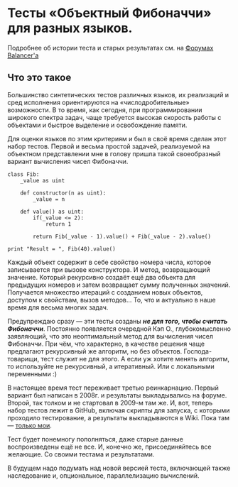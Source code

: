 Тесты «Объектный Фибоначчи» для разных языков.
==============================================

Подробнее об истории теста и старых результатах см. на
[Форумах Balancer'а](http://www.balancer.ru/tech/forum/2008/08/t63003--proizvoditelnost-yazykov-obektnyj-fibonachchi.html)

Что это такое
-------------

Большинство синтетических тестов различных языков, их реализаций и сред
исполнения ориентируются на «числодробительные» возможности. В то время, как
сегодня, при программировании широкого спектра задач, чаще требуется
высокая скорость работы с объектами и быстрое выделение и освобождение
памяти.

Для оценки языков по этим критериям и был в своё время сделан этот набор
тестов. Первой и весьма простой задачей, реализуемой на объектном представлении
мне в голову пришла такой своеобразный вариант вычисления чисел Фибоначчи.

```
class Fib:
	_value as uint

	def constructor(n as uint):
		_value = n

	def value() as uint:
		if(_value <= 2):
			return 1

		return Fib(_value - 1).value() + Fib(_value - 2).value()

print "Result = ", Fib(40).value()

```

Каждый объект содержит в себе свойство номера числа, которое записывается
при вызове конструктора. И метод, возвращающий значение. Который рекурсивно
создаёт ещё два объекта для предыдущих номеров и затем возвращает сумму
полученных значений. Получается множество итераций с созданием новых объектов,
доступом к свойствам, вызов методов… То, что и актуально в наше время для
весьма многих задач.

Предупреждаю сразу — эти тесты созданы ***не для того, чтобы считать Фибоначчи***.
Постоянно появляется очередной Кэп О., глубокомысленно заявляющий, что это
неоптимальный метод для вычисления чисел Фибоначчи. При чём, что характерно,
в качестве решения чаще предлагают рекурсивный же алгоритм, но без объектов.
Господа-товарищи, тест служит не для этого. А если уж хотите менять алгоритм,
то используйте не рекурсивный, а итеративный. Или с локальными переменными :)

В настоящее время тест переживает третью реинкарнацию. Первый вариант был
написан в 2008г. и результаты выкладывались на форуме. Второй, так толком
и не стартовал в 2009-м там же. И, вот, теперь набор тестов лежит в GitHub,
включая скрипты для запуска, с которыми проходило тестирование, а результаты
выкладываются в Wiki. Пока там — [только мои](https://github.com/Balancer/benchmarks-fib-obj/wiki/Результат-теста:-i3-2.2ГГц).

Тест будет понемногу пополняться, даже старые данные воспроизведены ещё не все.
И, конечно же, присоединяйтесь все желающие. Со своими тестама и результатами.

В будущем надо подумать над новой версией теста, включающей также наследование
и, опциональное, параллелизацию вычислений.
